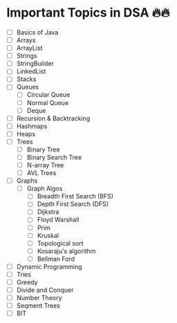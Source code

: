 # Important Topics in DSA 🔥🔥

- [ ] Basics of Java
- [ ] Arrays
- [ ] ArrayList
- [ ] Strings
- [ ] StringBuilder
- [ ] LinkedList
- [ ] Stacks
- [ ] Queues
    - [ ] Circular Queue
    - [ ] Normal Queue
    - [ ] Deque
- [ ] Recursion & Backtracking
- [ ] Hashmaps
- [ ] Heaps
- [ ] Trees
    - [ ] Binary Tree
    - [ ] Binary Search Tree
    - [ ] N-array Tree
    - [ ] AVL Trees
- [ ] Graphs
    - [ ] Graph Algos
        - [ ] Breadth First Search (BFS)
        - [ ] Depth First Search (DFS)
        - [ ] Dijkstra
        - [ ] Floyd Warshall
        - [ ] Prim
        - [ ] Kruskal
        - [ ] Topological sort
        - [ ] Kosaraju's algorithm
        - [ ] Bellman Ford
- [ ] Dynamic Programming
- [ ] Tries
- [ ] Greedy
- [ ] Divide and Conquer
- [ ] Number Theory
- [ ] Seqment Trees
- [ ] BIT